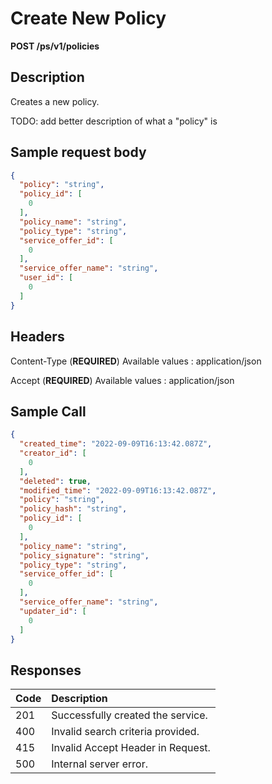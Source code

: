 # Create New Policy

**POST /ps/v1/policies**

## Description

Creates a new policy.

TODO: add better description of what a "policy" is

## Sample request body

```json
{
  "policy": "string",
  "policy_id": [
    0
  ],
  "policy_name": "string",
  "policy_type": "string",
  "service_offer_id": [
    0
  ],
  "service_offer_name": "string",
  "user_id": [
    0
  ]
}
```
## Headers

Content-Type (**REQUIRED**)
Available values : application/json

Accept (**REQUIRED**)
Available values : application/json

## Sample Call

```json
{
  "created_time": "2022-09-09T16:13:42.087Z",
  "creator_id": [
    0
  ],
  "deleted": true,
  "modified_time": "2022-09-09T16:13:42.087Z",
  "policy": "string",
  "policy_hash": "string",
  "policy_id": [
    0
  ],
  "policy_name": "string",
  "policy_signature": "string",
  "policy_type": "string",
  "service_offer_id": [
    0
  ],
  "service_offer_name": "string",
  "updater_id": [
    0
  ]
}
```

## Responses

| Code         | Description                                             |
| :----------- | :-----------                                            |
| 201          | Successfully created the service.                       |
| 400          | Invalid search criteria provided.                       |
| 415          | Invalid Accept Header in Request.                       |
| 500          | Internal server error.                                  |

